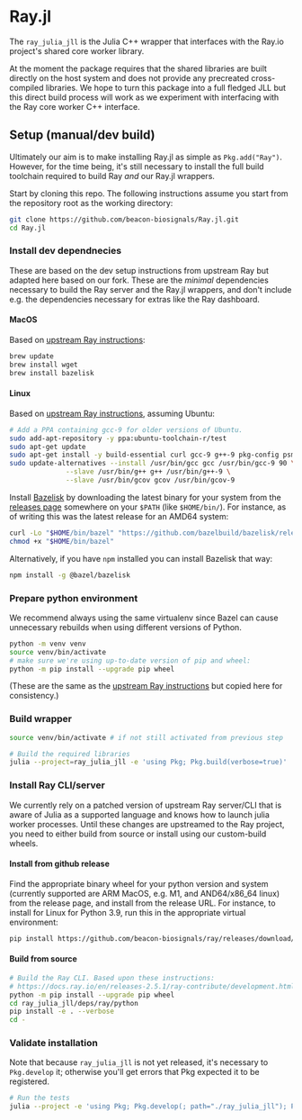 # Ray.jl

The `ray_julia_jll` is the Julia C++ wrapper that interfaces with the Ray.io project's shared core worker library.

At the moment the package requires that the shared libraries are built directly on the host system and does not provide any precreated cross-compiled libraries. We hope to turn this package into a full fledged JLL but this direct build process will work as we experiment with interfacing with the Ray core worker C++ interface.

## Setup (manual/dev build)

Ultimately our aim is to make installing Ray.jl as simple as `Pkg.add("Ray")`.  However, for the time being, it's still necessary to install the full build toolchain required to build Ray _and_ our Ray.jl wrappers.

Start by cloning this repo.  The following instructions assume you start from the repository root as the working directory:

```sh
git clone https://github.com/beacon-biosignals/Ray.jl.git
cd Ray.jl
```

### Install dev dependnecies

These are based on the dev setup instructions from upstream Ray but adapted here based on our fork.  These are the _minimal_ dependencies necessary to build the Ray server and the Ray.jl wrappers, and don't include e.g. the dependencies necessary for extras like the Ray dashboard.

#### MacOS

Based on [upstream Ray instructions](https://docs.ray.io/en/releases-2.5.1/ray-contribute/development.html#preparing-to-build-ray-on-macos):

```sh
brew update
brew install wget
brew install bazelisk
```

#### Linux

Based on [upstream Ray instructions](https://docs.ray.io/en/releases-2.5.1/ray-contribute/development.html#preparing-to-build-ray-on-linux), assuming Ubuntu:

```sh
# Add a PPA containing gcc-9 for older versions of Ubuntu.
sudo add-apt-repository -y ppa:ubuntu-toolchain-r/test
sudo apt-get update
sudo apt-get install -y build-essential curl gcc-9 g++-9 pkg-config psmisc unzip
sudo update-alternatives --install /usr/bin/gcc gcc /usr/bin/gcc-9 90 \
              --slave /usr/bin/g++ g++ /usr/bin/g++-9 \
              --slave /usr/bin/gcov gcov /usr/bin/gcov-9
```

Install [Bazelisk](https://github.com/bazelbuild/bazelisk#readme) by downloading the latest binary for your system from the [releases page](https://github.com/bazelbuild/bazelisk/releases) somewhere on your `$PATH` (like `$HOME/bin/`).  For instance, as of writing this was the latest release for an AMD64 system:

```sh
curl -Lo "$HOME/bin/bazel" "https://github.com/bazelbuild/bazelisk/releases/download/v1.18.0/bazelisk-linux-amd64"
chmod +x "$HOME/bin/bazel"
```

Alternatively, if you have `npm` installed you can install Bazelisk that way:

```sh
npm install -g @bazel/bazelisk
```

### Prepare python environment

We recommend always using the same virtualenv since Bazel can cause unnecessary rebuilds when using different versions of Python.

```sh
python -m venv venv
source venv/bin/activate
# make sure we're using up-to-date version of pip and wheel:
python -m pip install --upgrade pip wheel
```

(These are the same as the [upstream Ray instructions](https://docs.ray.io/en/releases-2.5.1/ray-contribute/development.html#prepare-the-python-environment) but copied here for consistency.)

### Build wrapper

```sh
source venv/bin/activate # if not still activated from previous step

# Build the required libraries
julia --project=ray_julia_jll -e 'using Pkg; Pkg.build(verbose=true)'
```

### Install Ray CLI/server

We currently rely on a patched version of upstream Ray server/CLI that is aware of Julia as a supported language and knows how to launch julia worker processes.  Until these changes are upstreamed to the Ray project, you need to either build from source or install using our custom-build wheels.

#### Install from github release

Find the appropriate binary wheel for your python version and system (currently supported are ARM MacOS, e.g. M1, and AND64/x86_64 linux) from the release page, and install from the release URL.  For instance, to install for Linux for Python 3.9, run this in the appropriate virtual environment:

```sh
pip install https://github.com/beacon-biosignals/ray/releases/download/ray-2.5.1-beacon/ray-2.5.1-cp39-cp39-manylinux2014_x86_64.whl
```

#### Build from source

```sh
# Build the Ray CLI. Based upon these instructions:
# https://docs.ray.io/en/releases-2.5.1/ray-contribute/development.html#building-ray-on-linux-macos-full
python -m pip install --upgrade pip wheel
cd ray_julia_jll/deps/ray/python
pip install -e . --verbose
cd -
```

### Validate installation

Note that because `ray_julia_jll` is not yet released, it's necessary to `Pkg.develop` it; otherwise you'll get errors that Pkg expected it to be registered.

```sh
# Run the tests
julia --project -e 'using Pkg; Pkg.develop(; path="./ray_julia_jll"); Pkg.test()'
```
